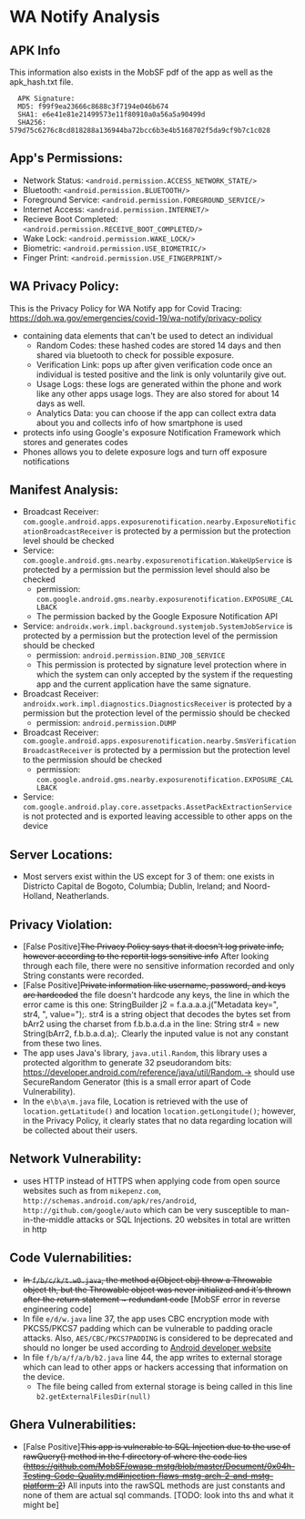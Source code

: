# WA Notify Analysis

## APK Info
This information also exists in the MobSF pdf of the app as well as the apk_hash.txt file. 
```
  APK Signature:
  MD5: f99f9ea23666c8688c3f7194e046b674
  SHA1: e6e41e81e21499573e11f80910a0a56a5a90499d
  SHA256: 579d75c6276c8cd818288a136944ba72bcc6b3e4b5168702f5da9cf9b7c1c028
```

## App's Permissions:
- Network Status: ``<android.permission.ACCESS_NETWORK_STATE/>``
- Bluetooth: ``<android.permission.BLUETOOTH/>``
- Foreground Service: ``<android.permission.FOREGROUND_SERVICE/>``
- Internet Access: ``<android.permission.INTERNET/>``
- Recieve Boot Completed: ``<android.permission.RECEIVE_BOOT_COMPLETED/>``
- Wake Lock: ``<android.permission.WAKE_LOCK/>``
- Biometric: `<android.permission.USE_BIOMETRIC/>`
- Finger Print: `<android.permission.USE_FINGERPRINT/>`

## WA Privacy Policy:
This is the Privacy Policy for WA Notify app for Covid Tracing: https://doh.wa.gov/emergencies/covid-19/wa-notify/privacy-policy
- containing data elements that can't be used to detect an individual	
	- Random Codes: these hashed codes are stored 14 days and then 
	  shared via bluetooth to check for possible exposure.
	- Verification Link: pops up after given verification code once 
	  an individual is tested positive and the link is only voluntarily
	  give out.
	- Usage Logs: these logs are generated within the phone and work like
	  any other apps usage logs. They are also stored for about
	  14 days as well.
	- Analytics Data: you can choose if the app can collect extra data 
	  about you and collects info of how smartphone is used
- protects info using Google's exposure Notification Framework which stores and
generates codes
- Phones allows you to delete exposure logs and turn off exposure notifications

## Manifest Analysis:
- Broadcast Receiver: ``com.google.android.apps.exposurenotification.nearby.ExposureNotificationBroadcastReceiver`` is protected by a permission but the protection level should be checked
- Service: ``com.google.android.gms.nearby.exposurenotification.WakeUpService`` is protected by a permission but the permission level should also be checked
  - permission: ``com.google.android.gms.nearby.exposurenotification.EXPOSURE_CALLBACK``
  - The permission backed by the Google Exposure Notification API 
- Service: ``androidx.work.impl.background.systemjob.SystemJobService`` is protected by a permission but the protection level of the permission should be checked
  - permission: ``android.permission.BIND_JOB_SERVICE``
  - This permission is protected by signature level protection where in which the system can only accepted by the system if the requesting app and the current application have the same signature. 
- Broadcast Receiver: ``androidx.work.impl.diagnostics.DiagnosticsReceiver`` is protected by a permission but the protection level of the permissio should be checked
  - permission: `android.permission.DUMP`
- Broadcast Receiver: `com.google.android.apps.exposurenotification.nearby.SmsVerificationBroadcastReceiver` is protected by a permission but the protection level to the permission should be checked
  - permission: `com.google.android.gms.nearby.exposurenotification.EXPOSURE_CALLBACK`
- Service: `com.google.android.play.core.assetpacks.AssetPackExtractionService` is not protected and is exported leaving accessible to other apps on the device

## Server Locations:
- Most servers exist within the US except for 3 of them: one exists in Districto Capital de Bogoto, Columbia; Dublin, Ireland; and Noord-Holland, Neatherlands. 

## Privacy Violation:
- [False Positive]~~The Privacy Policy says that it doesn't log private info, however according to the reportit logs sensitive info~~ After looking through each file, there were no sensitive information recorded and only String constants were recorded. 
- [False Positive]~~Private information like username, password, and keys are hardcoded~~ the file doesn't hardcode any keys, the line in which the error came is this one: StringBuilder j2 = f.a.a.a.a.j("Metadata key=", str4, ", value=");. str4 is a string object that decodes the bytes set from bArr2 using the charset from f.b.b.a.d.a in the line: String str4 = new String(bArr2, f.b.b.a.d.a);. Clearly the inputed value is not any constant from these two lines.  
- The app uses Java's library, `java.util.Random`, this library uses a protected algorithm to generate 32 pseudorandom bits: https://developer.android.com/reference/java/util/Random.-> should use SecureRandom Generator (this is a small error apart of Code Vulnerability).
- In the `e\b\a\m.java` file, Location is retrieved with the use of ``location.getLatitude()`` and location `location.getLongitude()`; however, in the Privacy Policy, it clearly states that no data regarding location will be collected about their users.

## Network Vulnerability:
- uses HTTP instead of HTTPS when applying code from open source websites such as from `mikepenz.com`, `http://schemas.android.com/apk/res/android`, `http://github.com/google/auto` which can be very susceptible to man-in-the-middle attacks or SQL Injections. 20 websites in total are written in http

## Code Vulernabilities:
- ~~In `f/b/c/k/t.w0.java`, the method a(Object obj) throw a Throwable object th, but the Throwable object was never initialized and it's thrown after the return statement ~ redundant code~~ [MobSF error in reverse engineering code]
- In file ``e/d/w.java`` line 37, the app uses CBC encryption mode with PKCS5/PKCS7 padding which can be vulnerable to padding oracle attacks. Also, `AES/CBC/PKCS7PADDING` is considered to be deprecated and should no longer be used according to [Android developer website](https://developer.android.com/guide/topics/security/cryptography#bc-algorithms)
- In file `f/b/a/f/a/b/b2.java` line 44, the app writes to external storage which can lead to other apps or hackers accessing that information on the device.
  - The file being called from external storage is being called in this line `b2.getExternalFilesDir(null)`


## Ghera Vulnerabilities:
- [False Positive]~~This app is vulnerable to SQL Injection due to the use of rawQuery() method in the f directory of where the code lies (https://github.com/MobSF/owasp-mstg/blob/master/Document/0x04h-Testing-Code-Quality.md#injection-flaws-mstg-arch-2-and-mstg-platform-2)~~ All inputs into the rawSQL methods are just constants and none of them are actual sql commands. [TODO: look into ths and what it might be]

